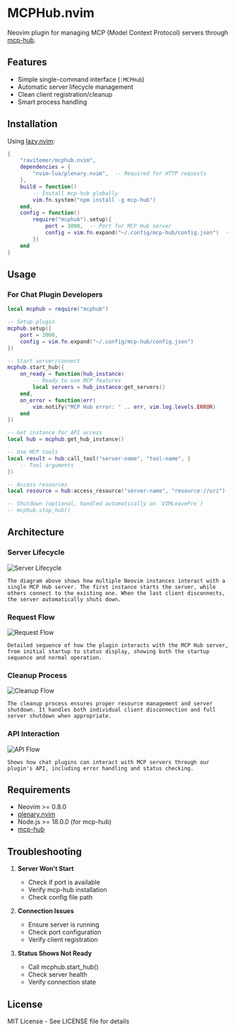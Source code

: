 # MCPHub.nvim

Neovim plugin for managing MCP (Model Context Protocol) servers through [mcp-hub](https://github.com/ravitemer/mcp-hub).

## Features

- Simple single-command interface (`:MCPHub`)
- Automatic server lifecycle management
- Clean client registration/cleanup
- Smart process handling

## Installation

Using [lazy.nvim](https://github.com/folke/lazy.nvim):

```lua
{
    "ravitemer/mcphub.nvim",
    dependencies = {
        "nvim-lua/plenary.nvim",  -- Required for HTTP requests
    },
    build = function()
        -- Install mcp-hub globally
        vim.fn.system("npm install -g mcp-hub")
    end,
    config = function()
        require("mcphub").setup({
            port = 3000,  -- Port for MCP Hub server
            config = vim.fn.expand("~/.config/mcp-hub/config.json")  -- Config file path
        })
    end
}
```

## Usage

### For Chat Plugin Developers

```lua
local mcphub = require("mcphub")

-- Setup plugin
mcphub.setup({
    port = 3000,
    config = vim.fn.expand("~/.config/mcp-hub/config.json")
})

-- Start server/connect
mcphub.start_hub({
    on_ready = function(hub_instance)
        -- Ready to use MCP features
        local servers = hub_instance:get_servers()
    end,
    on_error = function(err)
        vim.notify("MCP Hub error: " .. err, vim.log.levels.ERROR)
    end
})

-- Get instance for API access
local hub = mcphub.get_hub_instance()

-- Use MCP tools
local result = hub:call_tool("server-name", "tool-name", {
    -- Tool arguments
})

-- Access resources
local resource = hub:access_resource("server-name", "resource://uri")

-- Shutdown (optional, handled automatically on `VIMLeavePre`)
-- mcphub.stop_hub()
```

## Architecture

### Server Lifecycle

![Server Lifecycle](public/diagrams/server-lifecycle.png)

    The diagram above shows how multiple Neovim instances interact with a single MCP Hub server. The first instance starts the server, while others connect to the existing one. When the last client disconnects, the server automatically shuts down.

### Request Flow

![Request Flow](public/diagrams/request-flow.png)

    Detailed sequence of how the plugin interacts with the MCP Hub server, from initial startup to status display, showing both the startup sequence and normal operation.

### Cleanup Process

![Cleanup Flow](public/diagrams/cleanup-flow.png)

    The cleanup process ensures proper resource management and server shutdown. It handles both individual client disconnection and full server shutdown when appropriate.

### API Interaction

![API Flow](public/diagrams/api-interaction.png)

    Shows how chat plugins can interact with MCP servers through our plugin's API, including error handling and status checking.

## Requirements

- Neovim >= 0.8.0
- [plenary.nvim](https://github.com/nvim-lua/plenary.nvim)
- Node.js >= 18.0.0 (for mcp-hub)
- [mcp-hub](https://github.com/ravitemer/mcp-hub)

## Troubleshooting

1. **Server Won't Start**

   - Check if port is available
   - Verify mcp-hub installation
   - Check config file path

2. **Connection Issues**

   - Ensure server is running
   - Check port configuration
   - Verify client registration

3. **Status Shows Not Ready**
   - Call mcphub.start_hub()
   - Check server health
   - Verify connection state

## License

MIT License - See LICENSE file for details
